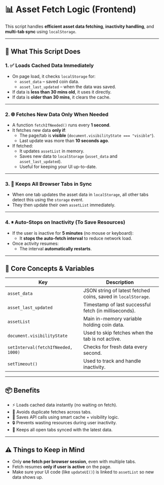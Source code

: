 # 📊 Asset Fetch Logic (Frontend)

This script handles **efficient asset data fetching**, **inactivity handling**, and **multi-tab sync** using `localStorage`.

---

## 🔧 What This Script Does

### 1. ✅ Loads Cached Data Immediately

- On page load, it checks `localStorage` for:
  - `asset_data` – saved coin data.
  - `asset_last_updated` – when the data was saved.
- If data is **less than 30 mins old**, it uses it directly.
- If data is **older than 30 mins**, it clears the cache.

---

### 2. 🌐 Fetches New Data Only When Needed

- A function `fetchIfNeeded()` runs every **1 second**.
- It fetches new data **only if**:
  - The page/tab is **visible** (`document.visibilityState === "visible"`).
  - Last update was more than **10 seconds ago**.
- If fetched:
  - It updates `assetList` in memory.
  - Saves new data to `localStorage` (`asset_data` and `asset_last_updated`).
  - Useful for keeping your UI up-to-date.

---

### 3. 🔁 Keeps All Browser Tabs in Sync

- When one tab updates the asset data in `localStorage`, all other tabs detect this using the `storage` event.
- They then update their own `assetList` immediately.

---

### 4. ⏸ Auto-Stops on Inactivity (To Save Resources)

- If the user is inactive for **5 minutes** (no mouse or keyboard):
  - It **stops the auto-fetch interval** to reduce network load.
- Once activity resumes:
  - The interval **automatically restarts**.

---

## 🧠 Core Concepts & Variables

| Key                                | Description                                                   |
| ---------------------------------- | ------------------------------------------------------------- |
| `asset_data`                       | JSON string of latest fetched coins, saved in `localStorage`. |
| `asset_last_updated`               | Timestamp of last successful fetch (in milliseconds).         |
| `assetList`                        | Main in-memory variable holding coin data.                    |
| `document.visibilityState`         | Used to skip fetches when the tab is not active.              |
| `setInterval(fetchIfNeeded, 1000)` | Checks for fresh data every second.                           |
| `setTimeout()`                     | Used to track and handle inactivity.                          |

---

## 📦 Benefits

- ⚡ Loads cached data instantly (no waiting on fetch).
- 🧠 Avoids duplicate fetches across tabs.
- 💾 Saves API calls using smart cache + visibility logic.
- 🔒 Prevents wasting resources during user inactivity.
- 🔁 Keeps all open tabs synced with the latest data.

---

## ⚠️ Things to Keep in Mind

- Only **one fetch per browser session**, even with multiple tabs.
- Fetch resumes **only if user is active** on the page.
- Make sure your UI code (like `updateUI()`) is linked to `assetList` so new data shows up.
